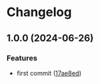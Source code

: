 # Changelog

## 1.0.0 (2024-06-26)


### Features

* first commit ([17ae8ed](https://github.com/razonyang/github-action-docker-image-tag-exists/commit/17ae8ed66e3142b99e1e12408bd6bd7b574fc1a1))
